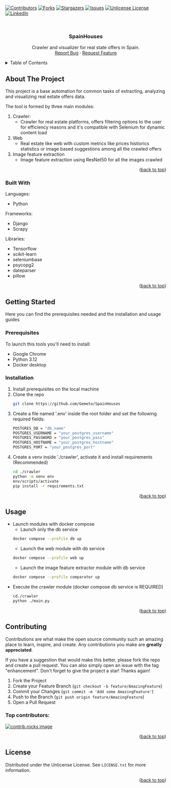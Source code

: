 <a id="readme-top"></a>
[![Contributors][contributors-shield]][contributors-url]
[![Forks][forks-shield]][forks-url]
[![Stargazers][stars-shield]][stars-url]
[![Issues][issues-shield]][issues-url]
[![Unlicense License][license-shield]][license-url]
[![LinkedIn][linkedin-shield]][linkedin-url]



<!-- PROJECT LOGO -->
<br />
<div align="center">
  <a href="https://github.com/Gemeto/SpainHouses/">
  </a>

  <h3 align="center">SpainHouses</h3>

  <p align="center">
    Crawler and visualizer for real state offers in Spain.
    <br />
    <a href="https://github.com/Gemeto/SpainHouses/issues/new?labels=bug&template=bug-report---.md">Report Bug</a>
    ·
    <a href="https://github.com/Gemeto/SpainHouses/issues/new?labels=enhancement&template=feature-request---.md">Request Feature</a>
  </p>
</div>



<!-- TABLE OF CONTENTS -->
<details>
  <summary>Table of Contents</summary>
  <ol>
    <li>
      <a href="#about-the-project">About The Project</a>
      <ul>
        <li><a href="#built-with">Built With</a></li>
      </ul>
    </li>
    <li>
      <a href="#getting-started">Getting Started</a>
      <ul>
        <li><a href="#prerequisites">Prerequisites</a></li>
        <li><a href="#installation">Installation</a></li>
      </ul>
    </li>
    <li><a href="#usage">Usage</a></li>
    <li><a href="#contributing">Contributing</a></li>
    <li><a href="#license">License</a></li>
  </ol>
</details>



<!-- ABOUT THE PROJECT -->
## About The Project

This project is a base automation for common tasks of extracting, analyzing and visualizing real estate offers data.

The tool is formed by three main modules:
1. Crawler:
   * Crawler for real estate platforms, offers filtering options to the user for efficiency reasons and it's compatible with Selenium for dynamic content load
2. Web
   * Real estate like web with custom metrics like prices histiorics statistics or image based suggestions among all the crawled offers
3. Image feature extraction
   * Image feature extraction using ResNet50 for all the images crawled

<p align="right">(<a href="#readme-top">back to top</a>)</p>



### Built With

Languages:
* Python

Frameworks:
* Django
* Scrapy

Libraries:
* Tensorflow
* scikit-learn
* seleniumbase
* psycopg2
* dateparser
* pillow

<p align="right">(<a href="#readme-top">back to top</a>)</p>



<!-- GETTING STARTED -->
## Getting Started

Here you can find the prerequisites needed and the installation and usage guides

### Prerequisites

To launch this tools you'll need to install:
* Google Chrome
* Python 3.12
* Docker desktop

### Installation

1. Install prerequisites on the local machine
2. Clone the repo
	```sh
	git clone https://github.com/Gemeto/SpainHouses
	```
3. Create a file named '.env' inside the root folder and set the following required fields:
	```sh
	POSTGRES_DB = "db_name"
	POSTGRES_USERNAME = "your_postgres_username"
	POSTGRES_PASSWORD = "your_postgres_pass"
	POSTGRES_HOSTNAME = "your_postgres_hostname"
	POSTGRES_PORT = "your_postgres_port"
	```
4. Create a venv inside './crawler', activate it and install requirements (Recommended)
	```sh
	cd ./crawler
	python -m venv env
	env/scripts/activate
	pip install -r requirements.txt
	```

<p align="right">(<a href="#readme-top">back to top</a>)</p>



<!-- USAGE EXAMPLES -->
## Usage

* Launch modules with docker compose
	* Launch only the db service
	```sh
	docker compose --profile db up
	```
	* Launch the web module with db service
	```sh
	docker compose --profile web up
	```
	* Launch the image feature extractor module with db service
	```sh
	docker compose --profile comparator up
	```
* Execute the crawler module (docker compose db service is REQUIRED)
	```sh
 	cd./crawler
	python ./main.py
	```
<p align="right">(<a href="#readme-top">back to top</a>)</p>


<!-- CONTRIBUTING -->
## Contributing

Contributions are what make the open source community such an amazing place to learn, inspire, and create. Any contributions you make are **greatly appreciated**.

If you have a suggestion that would make this better, please fork the repo and create a pull request. You can also simply open an issue with the tag "enhancement".
Don't forget to give the project a star! Thanks again!

1. Fork the Project
2. Create your Feature Branch (`git checkout -b feature/AmazingFeature`)
3. Commit your Changes (`git commit -m 'Add some AmazingFeature'`)
4. Push to the Branch (`git push origin feature/AmazingFeature`)
5. Open a Pull Request

### Top contributors:

<a href="https://github.com/Gemeto/SpainHouses/graphs/contributors">
  <img src="https://contrib.rocks/image?repo=Gemeto/SpainHouses" alt="contrib.rocks image" />
</a>

<p align="right">(<a href="#readme-top">back to top</a>)</p>



<!-- LICENSE -->
## License

Distributed under the Unlicense License. See `LICENSE.txt` for more information.

<p align="right">(<a href="#readme-top">back to top</a>)</p>



<!-- MARKDOWN LINKS & IMAGES -->
<!-- https://www.markdownguide.org/basic-syntax/#reference-style-links -->
[contributors-shield]: https://img.shields.io/github/contributors/othneildrew/Best-README-Template.svg?style=for-the-badge
[contributors-url]: https://github.com/Gemeto/SpainHouses/graphs/contributors
[forks-shield]: https://img.shields.io/github/forks/Gemeto/SpainHouses.svg?style=for-the-badge
[forks-url]: https://github.com/Gemeto/SpainHouses/network/members
[stars-shield]: https://img.shields.io/github/stars/Gemeto/SpainHouses.svg?style=for-the-badge
[stars-url]: https://github.com/Gemeto/SpainHouses/stargazers
[issues-shield]: https://img.shields.io/github/issues/Gemeto/SpainHouses.svg?style=for-the-badge
[issues-url]: https://github.com/Gemeto/SpainHouses/issues
[license-shield]: https://img.shields.io/github/license/Gemeto/SpainHouses.svg?style=for-the-badge
[license-url]: https://github.com/Gemeto/SpainHouses/blob/master/LICENSE.txt
[linkedin-shield]: https://img.shields.io/badge/-LinkedIn-black.svg?style=for-the-badge&logo=linkedin&colorB=555
[linkedin-url]: https://www.linkedin.com/in/daniel-mart%C3%ADnez-valeriano-0b77b5167/
